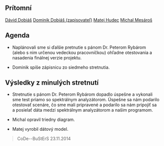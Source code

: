 ﻿## Prítomní

[Dávid Dobiáš](https://github.com/dobias13)
[Dominik Dobiáš (zapisovateľ)](https://github.com/dobias14)
[Matej Hudec](https://github.com/MatejHudec)
[Michal Mesároš](https://github.com/GrEEman)

## Agenda 

* Naplánovali sme si ďalšie pretnutie s pánom Dr. Peterom Rybárom (alebo s nim určenou vedeckou pracovníčkou) ohľadne otestovania a nasadenia finálnej  verzie projektu.

* Dominik spíše zápisnicu zo siedmeho stretnutia.


## Výsledky z minulých stretnutí


* Stretnutie s pánom Dr. Peterom Rybárom dopadlo úspešne a vykonali sme test priamo so spektrálnym analyzátorom. Úspešne sa nám podarilo otestovať scenáre, čo sme mali pripravené a podarilo sa nám pripojiť sa a posielať dáta medzi spektrálnym analyzátorom a našim programom.

* Michal opravil triedny diagram.

* Matej vyrobil dátový model.


> CoDe--BuStErS
> 23.11.2014
